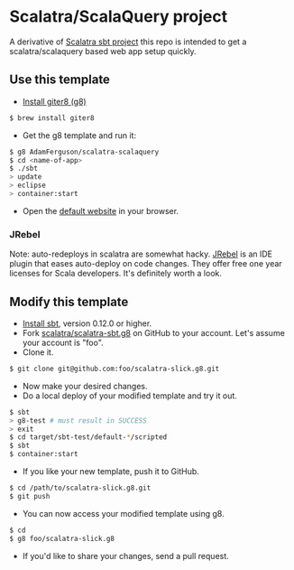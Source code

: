 # Scalatra/ScalaQuery project #

A derivative of [Scalatra sbt project](https://github.com/scalatra/scalatra-sbt.g8) this repo is intended to get a scalatra/scalaquery based web app setup quickly.

## Use this template ##

- [Install giter8 (g8)](https://github.com/n8han/giter8)

```sh
$ brew install giter8
```

- Get the g8 template and run it:

```sh
$ g8 AdamFerguson/scalatra-scalaquery
$ cd <name-of-app>
$ ./sbt
> update
> eclipse
> container:start
```

- Open the [default website](http://localhost:8080/) in your browser.

### JRebel ###

Note: auto-redeploys in scalatra are somewhat hacky. [JRebel](http://zeroturnaround.com/software/jrebel/buy/)
is an IDE plugin that eases auto-deploy on code changes. They offer free one year licenses for Scala developers.
It's definitely worth a look.

## Modify this template ##

- [Install sbt](https://github.com/harrah/xsbt/wiki/Getting-Started-Setup), version 0.12.0 or higher.
- Fork [scalatra/scalatra-sbt.g8](https://github.com/AdamFerguson/scalatra-slick.g8) on GitHub to your account.
Let's assume your account is "foo".
- Clone it.

```sh
$ git clone git@github.com:foo/scalatra-slick.g8.git
```

- Now make your desired changes.
- Do a local deploy of your modified template and try it out.

```sh
$ sbt
> g8-test # must result in SUCCESS
> exit
$ cd target/sbt-test/default-*/scripted
$ sbt
$ container:start
```

- If you like your new template, push it to GitHub.

```sh
$ cd /path/to/scalatra-slick.g8.git
$ git push
```

- You can now access your modified template using g8.

```sh
$ cd
$ g8 foo/scalatra-slick.g8
```

- If you'd like to share your changes, send a pull request.

